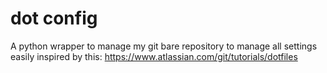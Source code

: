 # dot config

A python wrapper to manage my git bare repository to manage all settings easily
inspired by this: https://www.atlassian.com/git/tutorials/dotfiles